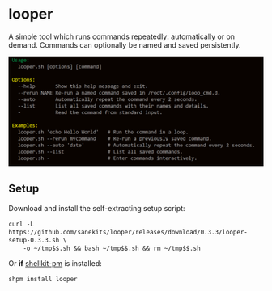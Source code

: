 # looper

A simple tool which runs commands repeatedly: automatically or on demand.  Commands can optionally be named and saved persistently.

![](usage.png)

## Setup

Download and install the self-extracting setup script:

  
```
curl -L https://github.com/sanekits/looper/releases/download/0.3.3/looper-setup-0.3.3.sh \
    -o ~/tmp$$.sh && bash ~/tmp$$.sh && rm ~/tmp$$.sh
```


Or **if** [shellkit-pm](https://github.com/sanekits/shellkit-pm) is installed:

    shpm install looper

##
